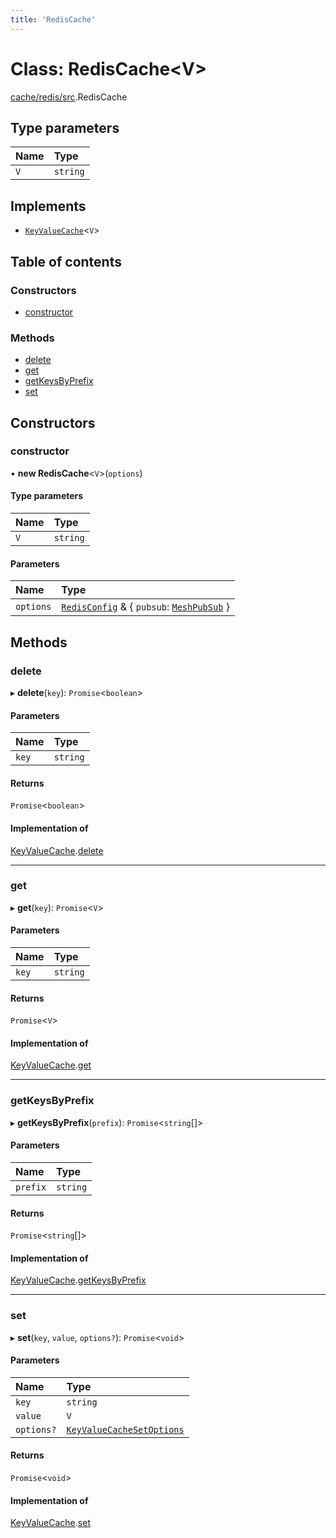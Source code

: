 ```yaml
---
title: 'RedisCache'
---
```


# Class: RedisCache<V\>

[cache/redis/src](../modules/cache_redis_src).RedisCache

## Type parameters

| Name | Type |
| :------ | :------ |
| `V` | `string` |

## Implements

- [`KeyValueCache`](/docs/api/interfaces/types_src.KeyValueCache)<`V`\>

## Table of contents

### Constructors

- [constructor](cache_redis_src.RedisCache#constructor)

### Methods

- [delete](cache_redis_src.RedisCache#delete)
- [get](cache_redis_src.RedisCache#get)
- [getKeysByPrefix](cache_redis_src.RedisCache#getkeysbyprefix)
- [set](cache_redis_src.RedisCache#set)

## Constructors

### constructor

• **new RedisCache**<`V`\>(`options`)

#### Type parameters

| Name | Type |
| :------ | :------ |
| `V` | `string` |

#### Parameters

| Name | Type |
| :------ | :------ |
| `options` | [`RedisConfig`](/docs/api/interfaces/types_src.YamlConfig.RedisConfig) & { `pubsub`: [`MeshPubSub`](/docs/api/interfaces/types_src.MeshPubSub)  } |

## Methods

### delete

▸ **delete**(`key`): `Promise`<`boolean`\>

#### Parameters

| Name | Type |
| :------ | :------ |
| `key` | `string` |

#### Returns

`Promise`<`boolean`\>

#### Implementation of

[KeyValueCache](/docs/api/interfaces/types_src.KeyValueCache).[delete](/docs/api/interfaces/types_src.KeyValueCache#delete)

___

### get

▸ **get**(`key`): `Promise`<`V`\>

#### Parameters

| Name | Type |
| :------ | :------ |
| `key` | `string` |

#### Returns

`Promise`<`V`\>

#### Implementation of

[KeyValueCache](/docs/api/interfaces/types_src.KeyValueCache).[get](/docs/api/interfaces/types_src.KeyValueCache#get)

___

### getKeysByPrefix

▸ **getKeysByPrefix**(`prefix`): `Promise`<`string`[]\>

#### Parameters

| Name | Type |
| :------ | :------ |
| `prefix` | `string` |

#### Returns

`Promise`<`string`[]\>

#### Implementation of

[KeyValueCache](/docs/api/interfaces/types_src.KeyValueCache).[getKeysByPrefix](/docs/api/interfaces/types_src.KeyValueCache#getkeysbyprefix)

___

### set

▸ **set**(`key`, `value`, `options?`): `Promise`<`void`\>

#### Parameters

| Name | Type |
| :------ | :------ |
| `key` | `string` |
| `value` | `V` |
| `options?` | [`KeyValueCacheSetOptions`](/docs/api/interfaces/types_src.KeyValueCacheSetOptions) |

#### Returns

`Promise`<`void`\>

#### Implementation of

[KeyValueCache](/docs/api/interfaces/types_src.KeyValueCache).[set](/docs/api/interfaces/types_src.KeyValueCache#set)
